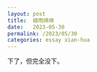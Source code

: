 ```yaml
---
layout: post
title:  细雨绵绵
date:   2023-05-30
permalink: /2023/05/30
categories: essay xian-hua
---
```


下了，但完全没下。